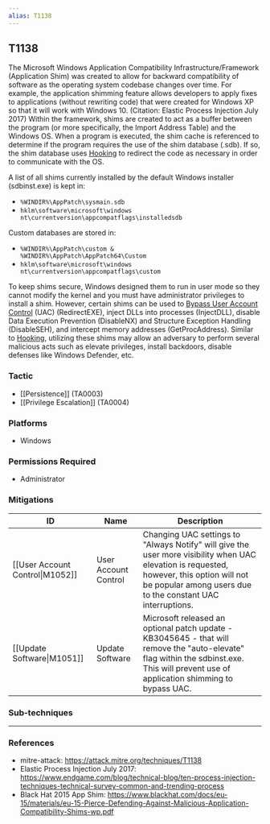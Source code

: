 ```yaml
---
alias: T1138
---
```


## T1138

The Microsoft Windows Application Compatibility Infrastructure/Framework (Application Shim) was created to allow for backward compatibility of software as the operating system codebase changes over time. For example, the application shimming feature allows developers to apply fixes to applications (without rewriting code) that were created for Windows XP so that it will work with Windows 10. (Citation: Elastic Process Injection July 2017) Within the framework, shims are created to act as a buffer between the program (or more specifically, the Import Address Table) and the Windows OS. When a program is executed, the shim cache is referenced to determine if the program requires the use of the shim database (.sdb). If so, the shim database uses [Hooking](https://attack.mitre.org/techniques/T1179) to redirect the code as necessary in order to communicate with the OS. 

A list of all shims currently installed by the default Windows installer (sdbinst.exe) is kept in:

* <code>%WINDIR%\AppPatch\sysmain.sdb</code>
* <code>hklm\software\microsoft\windows nt\currentversion\appcompatflags\installedsdb</code>

Custom databases are stored in:

* <code>%WINDIR%\AppPatch\custom & %WINDIR%\AppPatch\AppPatch64\Custom</code>
* <code>hklm\software\microsoft\windows nt\currentversion\appcompatflags\custom</code>

To keep shims secure, Windows designed them to run in user mode so they cannot modify the kernel and you must have administrator privileges to install a shim. However, certain shims can be used to [Bypass User Account Control](https://attack.mitre.org/techniques/T1088) (UAC) (RedirectEXE), inject DLLs into processes (InjectDLL), disable Data Execution Prevention (DisableNX) and Structure Exception Handling (DisableSEH), and intercept memory addresses (GetProcAddress). Similar to [Hooking](https://attack.mitre.org/techniques/T1179), utilizing these shims may allow an adversary to perform several malicious acts such as elevate privileges, install backdoors, disable defenses like Windows Defender, etc.


### Tactic
- [[Persistence]] (TA0003)
- [[Privilege Escalation]] (TA0004)

### Platforms
- Windows

### Permissions Required
- Administrator

### Mitigations

| ID | Name | Description |
| --- | --- | --- |
| [[User Account Control\|M1052]] | User Account Control | Changing UAC settings to "Always Notify" will give the user more visibility when UAC elevation is requested, however, this option will not be popular among users due to the constant UAC interruptions. |
| [[Update Software\|M1051]] | Update Software | Microsoft released an optional patch update - KB3045645 - that will remove the "auto-elevate" flag within the sdbinst.exe. This will prevent use of application shimming to bypass UAC.  |

### Sub-techniques


---
### References

- mitre-attack: https://attack.mitre.org/techniques/T1138
- Elastic Process Injection July 2017: https://www.endgame.com/blog/technical-blog/ten-process-injection-techniques-technical-survey-common-and-trending-process
- Black Hat 2015 App Shim: https://www.blackhat.com/docs/eu-15/materials/eu-15-Pierce-Defending-Against-Malicious-Application-Compatibility-Shims-wp.pdf
